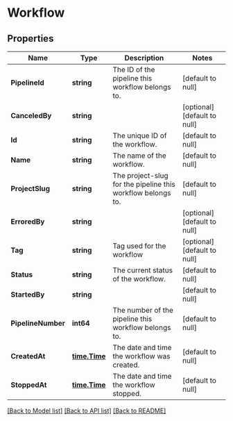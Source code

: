# Workflow

## Properties
Name | Type | Description | Notes
------------ | ------------- | ------------- | -------------
**PipelineId** | **string** | The ID of the pipeline this workflow belongs to. | [default to null]
**CanceledBy** | **string** |  | [optional] [default to null]
**Id** | **string** | The unique ID of the workflow. | [default to null]
**Name** | **string** | The name of the workflow. | [default to null]
**ProjectSlug** | **string** | The project-slug for the pipeline this workflow belongs to. | [default to null]
**ErroredBy** | **string** |  | [optional] [default to null]
**Tag** | **string** | Tag used for the workflow | [optional] [default to null]
**Status** | **string** | The current status of the workflow. | [default to null]
**StartedBy** | **string** |  | [default to null]
**PipelineNumber** | **int64** | The number of the pipeline this workflow belongs to. | [default to null]
**CreatedAt** | [**time.Time**](time.Time.md) | The date and time the workflow was created. | [default to null]
**StoppedAt** | [**time.Time**](time.Time.md) | The date and time the workflow stopped. | [default to null]

[[Back to Model list]](../README.md#documentation-for-models) [[Back to API list]](../README.md#documentation-for-api-endpoints) [[Back to README]](../README.md)

